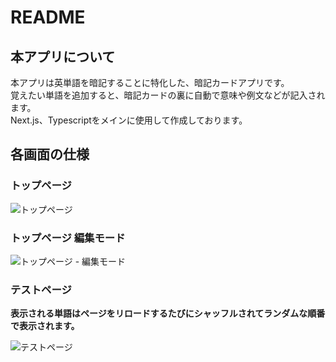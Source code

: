 # README

## 本アプリについて

本アプリは英単語を暗記することに特化した、暗記カードアプリです。<br/>
覚えたい単語を追加すると、暗記カードの裏に自動で意味や例文などが記入されます。<br/>
Next.js、Typescriptをメインに使用して作成しております。

## 各画面の仕様

### トップページ
![トップページ](https://github.com/yujioyama/flashcard/assets/43977868/c131914f-8cd2-4856-8de8-3e88d1eacd59)


### トップページ 編集モード


![トップページ - 編集モード](https://github.com/yujioyama/flashcard/assets/43977868/8c13b8fc-703d-490d-b71d-c85c1769ec93)


### テストページ


**表示される単語はページをリロードするたびにシャッフルされてランダムな順番で表示されます。**


![テストページ](https://github.com/yujioyama/flashcard/assets/43977868/55540b35-60f2-4533-9450-45d83d4be239)